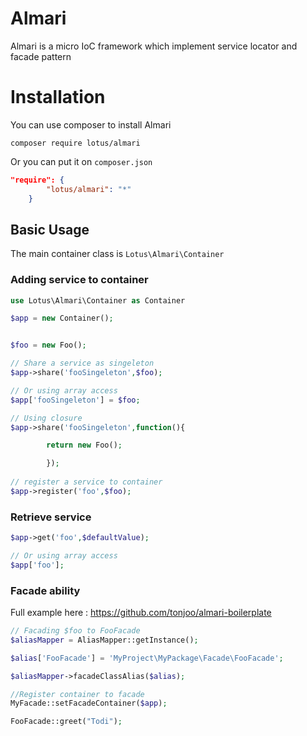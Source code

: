 Almari
======
Almari is a micro IoC framework which implement service locator and facade pattern

Installation
============
You can use composer to install Almari

```
composer require lotus/almari
```

Or you can put it on `composer.json`

```json
"require": {
        "lotus/almari": "*"
    }
```

Basic Usage
-----------

The main container class is `Lotus\Almari\Container`

### Adding service to container
```php
use Lotus\Almari\Container as Container

$app = new Container();


$foo = new Foo();

// Share a service as singeleton
$app->share('fooSingeleton',$foo);

// Or using array access
$app['fooSingeleton'] = $foo;

// Using closure
$app->share('fooSingeleton',function(){

        return new Foo();

        });
        
// register a service to container
$app->register('foo',$foo);

```
### Retrieve service
```php
$app->get('foo',$defaultValue);

// Or using array access
$app['foo'];

```

### Facade ability

Full example here : https://github.com/tonjoo/almari-boilerplate

```php
// Facading $foo to FooFacade
$aliasMapper = AliasMapper::getInstance();

$alias['FooFacade'] = 'MyProject\MyPackage\Facade\FooFacade';

$aliasMapper->facadeClassAlias($alias);

//Register container to facade
MyFacade::setFacadeContainer($app);

FooFacade::greet("Todi");
```
